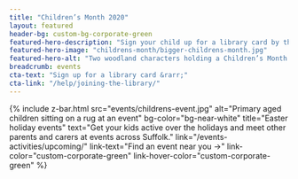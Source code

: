 ```yaml
---
title: "Children’s Month 2020"
layout: featured
header-bg: custom-bg-corporate-green
featured-hero-description: "Sign your child up for a library card by the end of April for a chance to win an iPad."
featured-hero-image: "childrens-month/bigger-childrens-month.jpg"
featured-hero-alt: "Two woodland characters holding a Children’s Month banner"
breadcrumb: events
cta-text: "Sign up for a library card &rarr;"
cta-link: "/help/joining-the-library/"
---
```


{%
  include z-bar.html
  src="events/childrens-event.jpg"
  alt="Primary aged children sitting on a rug at an event"
  bg-color="bg-near-white"
  title="Easter holiday events"
  text="Get your kids active over the holidays and meet other parents and carers at events across Suffolk."
  link="/events-activities/upcoming/"
  link-text="Find an event near you &rarr;"
  link-color="custom-corporate-green"
  link-hover-color="custom-corporate-green"
%}
